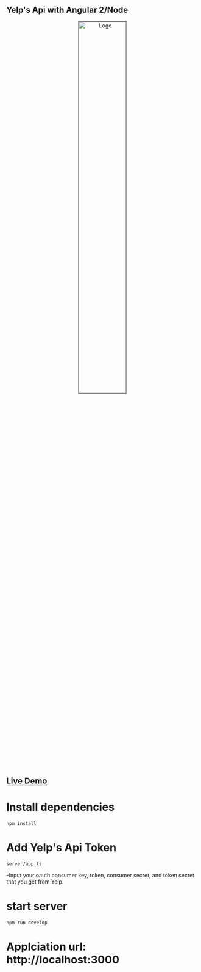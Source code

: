 ## Yelp's Api with Angular 2/Node

<p align="center">
  <a href="">
    <img alt="Logo" src="https://github.com/VietAnhh/nearby-restaurants-yelp/blob/master/public/assets/images/yelp_restaurants.png" width="50%">
  </a>
</p>

## [Live Demo](https://nearby-restaurants-yelp.herokuapp.com)


# Install dependencies
```
npm install
```

# Add Yelp's Api Token
```
server/app.ts
```
-Input your oauth consumer key, token, consumer secret, and token secret that you get from Yelp.

# start server
```
npm run develop
```

# Applciation url: http://localhost:3000



